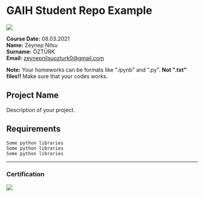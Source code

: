 # GAIH Student Repo Example
![](img/newlogo.png)

**Course Date:** 08.03.2021  
**Name:** Zeynep Nilsu  
**Surname:** ÖZTÜRK  
**Email:** zeynepnilsuozturk0@gmail.com  

**Note:** Your homeworks can be formats like ".ipynb" and ".py". **Not ".txt" files!!** Make sure that your codes works.  

## Project Name
Description of your project.

## Requirements
```
Some python libraries
Some python libraries
Some python libraries
```
---

### Certification
![](img/TopLearnerCertificate.png)

